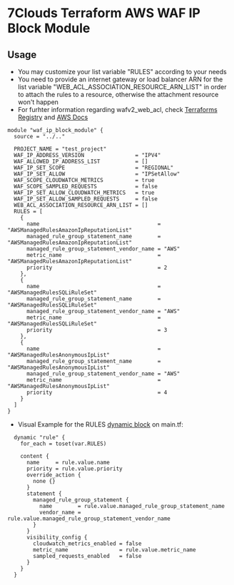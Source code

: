 # 7Clouds Terraform AWS WAF IP Block Module

## Usage

* You may customize your list variable "RULES" according to your needs
* You need to provide an internet gateway or load balancer ARN for the list variable "WEB_ACL_ASSOCIATION_RESOURCE_ARN_LIST" in order to attach the rules to a resource, otherwise the attachment resource won't happen
* For furhter information regarding wafv2_web_acl, check [Terraforms Registry](https://registry.terraform.io/providers/hashicorp/aws/latest/docs/resources/wafv2_web_acl) and [AWS Docs](https://docs.aws.amazon.com/waf/latest/APIReference/API_Operations_AWS_WAFV2.html)

```hcl
module "waf_ip_block_module" {
  source = "../.."

  PROJECT_NAME = "test_project"
  WAF_IP_ADDRESS_VERSION                = "IPV4"
  WAF_ALLOWED_IP_ADDRESS_LIST           = []
  WAF_IP_SET_SCOPE                      = "REGIONAL"
  WAF_IP_SET_ALLOW                      = "IPSetAllow"
  WAF_SCOPE_CLOUDWATCH_METRICS          = true
  WAF_SCOPE_SAMPLED_REQUESTS            = false
  WAF_IP_SET_ALLOW_CLOUDWATCH_METRICS   = true
  WAF_IP_SET_ALLOW_SAMPLED_REQUESTS     = false
  WEB_ACL_ASSOCIATION_RESOURCE_ARN_LIST = []
  RULES = [
    {
      name                                     = "AWSManagedRulesAmazonIpReputationList"
      managed_rule_group_statement_name        = "AWSManagedRulesAmazonIpReputationList"
      managed_rule_group_statement_vendor_name = "AWS"
      metric_name                              = "AWSManagedRulesAmazonIpReputationList"
      priority                                 = 2
    },
    {
      name                                     = "AWSManagedRulesSQLiRuleSet"
      managed_rule_group_statement_name        = "AWSManagedRulesSQLiRuleSet"
      managed_rule_group_statement_vendor_name = "AWS"
      metric_name                              = "AWSManagedRulesSQLiRuleSet"
      priority                                 = 3
    },
    {
      name                                     = "AWSManagedRulesAnonymousIpList"
      managed_rule_group_statement_name        = "AWSManagedRulesAnonymousIpList"
      managed_rule_group_statement_vendor_name = "AWS"
      metric_name                              = "AWSManagedRulesAnonymousIpList"
      priority                                 = 4
    }
  ]
}
```

* Visual Example for the RULES [dynamic block](https://www.terraform.io/language/expressions/dynamic-blocks) on main.tf:

```hcl
  dynamic "rule" {
    for_each = toset(var.RULES)

    content {
      name     = rule.value.name
      priority = rule.value.priority
      override_action {
        none {}
      }
      statement {
        managed_rule_group_statement {
          name        = rule.value.managed_rule_group_statement_name
          vendor_name = rule.value.managed_rule_group_statement_vendor_name
        }
      }
      visibility_config {
        cloudwatch_metrics_enabled = false
        metric_name                = rule.value.metric_name
        sampled_requests_enabled   = false
      }
    }
  }
```
